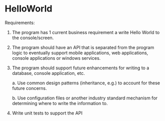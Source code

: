 # HelloWorld

Requirements:

1. The program has 1 current business requirement a write Hello World to the console/screen. 

2. The program should have an API that is separated from the program logic to eventually support mobile applications, web applications, console applications or windows services. 

3. The program should support future enhancements for writing to a database, console application, etc. 

    a. Use common design patterns (inheritance, e.g.) to account for these future concerns. 

    b. Use configuration files or another industry standard mechanism for determining where to write the information to. 

4. Write unit tests to support the API
